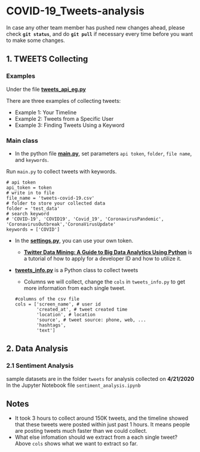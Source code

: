 # COVID-19_Tweets-analysis
In case any other team member has pushed new changes ahead, please check **`git status`**, and do **`git pull`** if necessary every time before you want to make some changes.

## 1. TWEETS Collecting

### Examples
Under the file
**[tweets_api_eg.py](https://github.com/AllenSun7/COVID-19_Tweets-analysis/blob/master/tweets_api_eg.py)**

There are three examples of collecting tweets:
- Example 1: Your Timeline
- Example 2: Tweets from a Specific User
- Example 3: Finding Tweets Using a Keyword

### Main class
- In the python file **[main.py](https://github.com/AllenSun7/COVID-19_Tweets-analysis/blob/master/main.py)**, set parameters `api token`, `folder`, `file name`, and `keywords`. 

Run `main.py` to collect tweets with keywords.
```
# api token
api_token = token
# write in to file
file_name = 'tweets-covid-19.csv'
# folder to store your collected data
folder = 'test_data'
# search keyword
# 'COVID-19', 'COVID19', 'Covid_19', 'CoronavirusPandemic', 'CoronavirusOutbreak','CoronaVirusUpdate'
keywords = ['COVID']
```

- In the **[settings.py](https://github.com/AllenSun7/COVID-19_Tweets-analysis/blob/master/settings.py)**, you can use your own token.

    - **[Twitter Data Mining: A Guide to Big Data Analytics Using Python](https://chatbotslife.com/twitter-data-mining-a-guide-to-big-data-analytics-using-python-4efc8ccfa219)** is a tutorial of how to apply for a developer ID and how to utilize it. 


- **[tweets_info.py](https://github.com/AllenSun7/COVID-19_Tweets-analysis/blob/master/tweets_info.py)** is a Python class to collect tweets

    - Columns we will collect, change the `cols` in  `tweets_info.py` to get more information from each single tweet.
    ```
    #columns of the csv file
    cols = ['screen_name', # user id
            'created_at', # tweet created time
            'location', # location
            'source', # tweet source: phone, web, ...
            'hashtags', 
            'text']
    ```

## 2. Data Analysis
### 2.1 Sentiment Analysis
sample datasets are in the folder `tweets` for analysis collected on **4/21/2020**
In the Jupyter Notebook file `sentiment_analysis.ipynb`


## Notes
- It took 3 hours to collect around 150K tweets, and the timeline showed that these tweets were posted within just past 1 hours. It means people are posting tweets much faster than we could collect. 
- What else infomation should we extract from a each single tweet? Above `cols` shows what we want to extract so far.